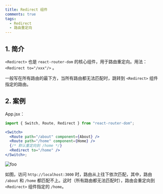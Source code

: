 ```yaml
---
title: Redirect 组件
comments: true
tags:
  - Redirect
  - 路由重定向
---
```


## 1. 简介

`<Redirect>` 也是 `react-router-dom` 的核心组件，用于路由重定向。用法：`<Redirect to="/xxx"/>` 。

一般写在所有路由的最下方，当所有路由都无法匹配时，跳转到 `<Redirect>` 组件指定的路由。

## 2. 案例

App.jsx：

```jsx
import { Switch, Route, Redirect } from "react-router-dom";

<Switch>
  <Route path="/about" component={About} />
  <Route path="/home" component={Home} />
  {/* 默认重定向到 /home */}
  <Redirect to="/home" />
</Switch>;
```

<img class="zoomable" :src="$withBase('/images/screenshot/5/7/1.gif')" alt="foo">

如图，访问 `http://localhost:3000` 时，路由从上往下依次匹配，其中，路由 `/about` 和 `/home` 都匹配不上。这时（所有路由都无法匹配时），路由会重定向到 `<Redirect>` 组件指定的 `/home`。
